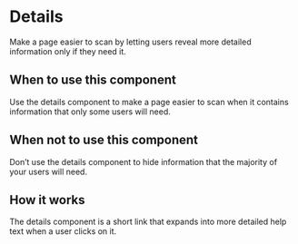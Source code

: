 # Details
Make a page easier to scan by letting users reveal more detailed information only if they need it.

## When to use this component
Use the details component to make a page easier to scan when it contains information that only some users will need.

## When not to use this component
Don’t use the details component to hide information that the majority of your users will need.

## How it works
The details component is a short link that expands into more detailed help text when a user clicks on it.
